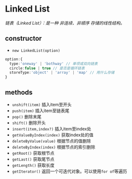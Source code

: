 # Linked List    
 

*链表（Linked List）：是一种 非连续、非顺序 存储的线性结构。*  


## constructor

* `new LinkedList(option)`  

```ts
option:{
  type:'oneway' | 'bothway' // 单项或双向链表  
  circle:false | true // 是否是循环链表
  storeType:'object' | 'array' | 'map' // 用什么存储
}
```  

## methods  

* `unshift(item)` 插入item至开头
* `push(item)` 插入item至链表尾
* `pop()` 删除末尾
* `shift()` 删除开头
* `insert(item,index?)`   插入item至index处
* `getValueByIndex(index)`   获取index处的值
* `deleteByValue(value)`  根据节点的值删除
* `deleteByIndex(index)`  根据节点的索引删除
* `getRoot()`   获取根节点
* `getLast()`  获取尾节点
* `getLength()`  获取长度
* `getIterator()` 返回一个可迭代对象。可以使用`for of`等遍历


